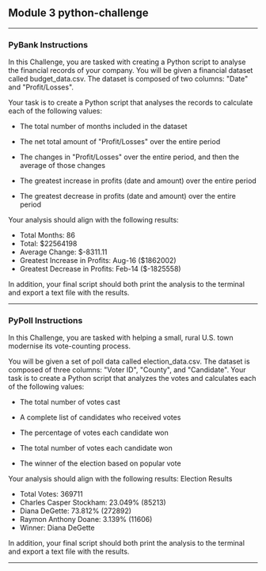 ## Module 3 python-challenge
---
### PyBank Instructions
In this Challenge, you are tasked with creating a Python script to analyse the financial records of your company. You will be given a financial dataset called budget_data.csv. The dataset is composed of two columns: "Date" and "Profit/Losses".

Your task is to create a Python script that analyses the records to calculate each of the following values:

+ The total number of months included in the dataset

+ The net total amount of "Profit/Losses" over the entire period

+ The changes in "Profit/Losses" over the entire period, and then the average of those changes

+ The greatest increase in profits (date and amount) over the entire period

+ The greatest decrease in profits (date and amount) over the entire period

Your analysis should align with the following results:

  * Total Months: 86
* Total: $22564198
* Average Change: $-8311.11
* Greatest Increase in Profits: Aug-16 ($1862002)
* Greatest Decrease in Profits: Feb-14 ($-1825558)

In addition, your final script should both print the analysis to the terminal and export a text file with the results.

---

### PyPoll Instructions
In this Challenge, you are tasked with helping a small, rural U.S. town modernise its vote-counting process.

You will be given a set of poll data called election_data.csv. The dataset is composed of three columns: "Voter ID", "County", and "Candidate". Your task is to create a Python script that analyzes the votes and calculates each of the following values:

* The total number of votes cast

+ A complete list of candidates who received votes

+ The percentage of votes each candidate won

+ The total number of votes each candidate won

+ The winner of the election based on popular vote

Your analysis should align with the following results:
Election Results

+ Total Votes: 369711
+ Charles Casper Stockham: 23.049% (85213)
+ Diana DeGette: 73.812% (272892)
+ Raymon Anthony Doane: 3.139% (11606)
+ Winner: Diana DeGette

In addition, your final script should both print the analysis to the terminal and export a text file with the results.

---
